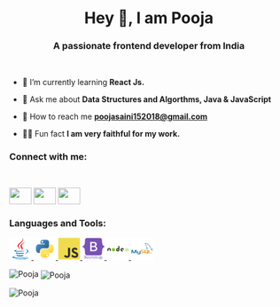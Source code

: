 

<!--
**Pooja-saini467/Pooja-saini467** is a ✨ _special_ ✨ repository because its `README.md` (this file) appears on your GitHub profile.

Here are some ideas to get you started:

- 🔭 I’m currently working on ...
- 🌱 I’m currently learning ...
- 👯 I’m looking to collaborate on ...
- 🤔 I’m looking for help with ...
- 💬 Ask me about ...
- 📫 How to reach me: ...
- 😄 Pronouns: ...
- ⚡ Fun fact: ...
-->

<h1 align="center">Hey 👋, I am Pooja</h1>
<h3 align="center">A passionate frontend developer from India</h3>

<p align="left"> <a href="https://twitter.com/Pooja96490259" target="blank"><img src="https://img.shields.io/twitter/follow/Pooja96490259?logo=twitter&style=for-the-badge" alt="" /></a></p>

- 🌱 I’m currently learning **React Js.**

- 📗 Ask me about **Data Structures and Algorthms, Java & JavaScript**

- 📩 How to reach me **<a href="mailto:pooja">poojasaini152018@gmail.com</a>**

- 👩‍🦰 Fun fact **I am very faithful for my work.**

<h3 align="left">Connect with me:</h3>
<p align="left">
<a href="https://www.linkedin.com/in/pooja-saini-a8239a1a4/recent-activity/shares/" target="blank"><img align="center" src="https://cdn.jsdelivr.net/npm/simple-icons@3.0.1/icons/linkedin.svg" alt="" height="30" width="40" /></a>
<a href="https://www.hackerrank.com/poojasaini152018" target="blank"><img align="center" src="" alt="" height="30" width="40" /><i class="fab fa-hackerrank" style="font-size:50px"></i></a>
<a href="https://twitter.com/Pooja96490259" target="blank"><img align="center" src="https://cdn.jsdelivr.net/npm/simple-icons@3.0.1/icons/twitter.svg" alt="" height="30" width="40" /></a>
</p>

<h3 align="left">Languages and Tools:</h3>
<p align="left">
<a href="https://www.java.com" target="_blank"> <img src="https://raw.githubusercontent.com/devicons/devicon/master/icons/java/java-original.svg" alt="java" width="40" height="40"/> </a>
<a href="https://www.python.org" target="_blank"> <img src="https://raw.githubusercontent.com/devicons/devicon/master/icons/python/python-original.svg" alt="python" width="40" height="40"/> </a>
 <a href="https://www.javascript.com" target="_blank"> <img src="https://raw.githubusercontent.com/devicons/devicon/master/icons/javascript/javascript-original.svg" alt="javascript" width="40" height="40"/> </a>
<a href="https://getbootstrap.com" target="_blank"> <img src="https://raw.githubusercontent.com/devicons/devicon/master/icons/bootstrap/bootstrap-plain-wordmark.svg" alt="bootstrap" width="40" height="40"/> </a> 
 <a href="https://nodejs.org" target="_blank"> <img src="https://raw.githubusercontent.com/devicons/devicon/master/icons/nodejs/nodejs-original-wordmark.svg" alt="nodejs" width="40" height="40"/> </a>
<a href="https://www.mysql.com/" target="_blank"> <img src="https://raw.githubusercontent.com/devicons/devicon/master/icons/mysql/mysql-original-wordmark.svg" alt="mysql" width="40" height="40"/> </a>
</p>

<p><img align="left" src="https://github-readme-stats.vercel.app/api/top-langs?username=Pooja-saini467&show_icons=true&locale=en&layout=compact" alt="Pooja" /></p>

<p>&nbsp;<img align="center" src="https://github-readme-stats.vercel.app/api?username=Pooja-saini467&show_icons=true&locale=en" alt="Pooja" /></p>

<p><img align="center" src="https://github-readme-streak-stats.herokuapp.com/?user=Pooja-saini467&" alt="Pooja" /></p>
